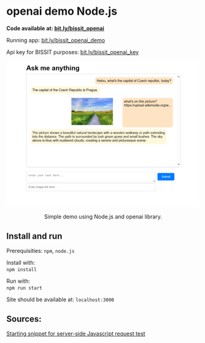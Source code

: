 # openai demo Node.js

**Code available at: [bit.ly/bissit_openai](https://bit.ly/bissit_openai)**

Running app: [bit.ly/bissit_openai_demo](https://bit.ly/bissit_openai_demo)

Api key for BISSIT purposes: [bit.ly/bissit_openai_key](bit.ly/bissit_openai_key)

<p align="center">
  <img src="assets/screenshot.png" alt="Screenshot" width="800"/>
</p>
<p align="center">
  Simple demo using Node.js and openai library.
</p>

## Install and run
Prerequisities: `npm`, `node.js`

Install with:<br>
`npm install`

Run with:<br>
`npm run start`

Site should be available at: `localhost:3000`

## Sources:

[Starting snippet for server-side Javascript request test](https://platform.openai.com/docs/quickstart?context=node)

